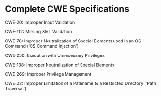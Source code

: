 

# Complete CWE Specifications

CWE-20: Improper Input Validation

CWE-112: Missing XML Validation

CWE-78: Improper Neutralization of Special Elements used in an OS Command ('OS Command Injection')

CWE-250: Execution with Unnecessary Privileges

CWE-138: Improper Neutralization of Special Elements

CWE-269: Improper Privilege Management

CWE-22: Improper Limitation of a Pathname to a Restricted Directory ('Path Traversal')